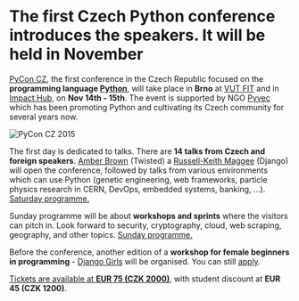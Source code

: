 # The first Czech Python conference introduces the speakers. It will be held in November

[PyCon CZ](http://cz.pycon.org/), the first conference in the Czech Republic focused on the **programming language [Python](http://python.cz/)**, will take place in **Brno** at [VUT FIT](http://www.fit.vutbr.cz/) and in [Impact Hub](http://www.hubbrno.cz/), on **Nov 14th - 15th**. The event is supported by NGO [Pyvec](http://pyvec.org/) which has been promoting Python and cultivating its Czech community for several years now.
 
 ![PyCon CZ 2015](https://raw.githubusercontent.com/pyvec/cz.pycon.org-2015/master/static/files/static/images/pycon-cz-logo.png)
 
The first day is dedicated to talks. There are **14 talks from Czech and foreign speakers**. [Amber Brown](https://twitter.com/hawkieowl) (Twisted) a [Russell-Keith Maggee](https://twitter.com/freakboy3742) (Django) will open the conference, followed by talks from various environments which can use Python (genetic engineering, web frameworks, particle physics research in CERN, DevOps, embedded systems, banking, ...). [Saturday programme.](https://cz.pycon.org/2015/talks/)
 
Sunday programme will be about **workshops and sprints** where the visitors can pitch in. Look forward to security, cryptography, cloud, web scraping, geography, and other topics. [Sunday programme.](https://cz.pycon.org/2015/workshops/)
 
Before the conference, another edition of a **workshop for female beginners in programming** - [Django Girls](http://djangogirls.org/brno/) will be organised. You can still [apply](https://djangogirls.org/brno/apply/).

[Tickets are available at **EUR 75 (CZK 2000)**](https://cz.pycon.org/2015/about/tickets.html), with student discount at **EUR 45 (CZK 1200)**.
